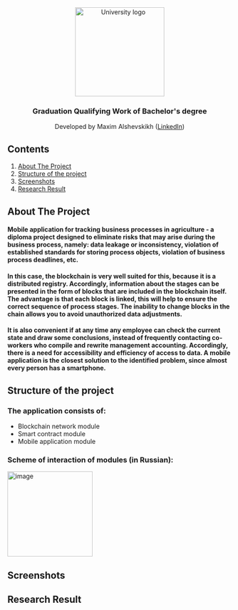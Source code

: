  <!-- UNIVERSITY LOGO -->
<div align="center">
  <a href="https://bmstu.ru">
    <img src="https://user-images.githubusercontent.com/67475107/225371733-8fd6f639-bf62-49bd-866c-4e08116fa20c.png" alt="University logo" height="200">
  </a>
  
  <h3>Graduation Qualifying Work of Bachelor's degree</h3>
  Developed by Maxim Alshevskikh (<a href="https://www.linkedin.com/in/maxim-alshevskikh-b473b42b3/">LinkedIn</a>)
  <br/>
</div>

<!-- CONTENTS -->
## Contents

<ol>
  <li><a href="#about-the-project">About The Project</a></li>
  <li><a href="#component-diagram">Structure of the project</a></li>
  <li><a href="#screenshots">Screenshots</a></li>
  <li><a href="#research-result">Research Result</a></li>
</ol>

<!-- ABOUT THE PROJECT -->
## About The Project
<h4>
Mobile application for tracking business processes in agriculture - a diploma project designed to eliminate risks that may arise during the business process, namely: data leakage or inconsistency, violation of established standards for storing process objects, violation of business process deadlines, etc.
</h4>
<h4>
In this case, the blockchain is very well suited for this, because it is a distributed registry. Accordingly, information about the stages can be presented in the form of blocks that are included in the blockchain itself. The advantage is that each block is linked, this will help to ensure the correct sequence of process stages. The inability to change blocks in the chain allows you to avoid unauthorized data adjustments.
</h4>
<h4>
It is also convenient if at any time any employee can check the current state and draw some conclusions, instead of frequently contacting co-workers who compile and rewrite management accounting. Accordingly, there is a need for accessibility and efficiency of access to data. A mobile application is the closest solution to the identified problem, since almost every person has a smartphone.
</h4>

<!-- STRUCTURE OF THE PROJECT -->
## Structure of the project

<h3>The application consists of:</h3>
<ul>
  <li>Blockchain network module</li>
  <li>Smart contract module</li>
  <li>Mobile application module</li>
</ul>

<h3>Scheme of interaction of modules (in Russian):</h3>
<img width="191" alt="image" src="https://github.com/user-attachments/assets/3dc1d45b-6f49-4e67-9182-0fdd81096f33" />


<!-- SCREENSHOTS -->
## Screenshots


<!-- RESEARCH RESULT -->
## Research Result

